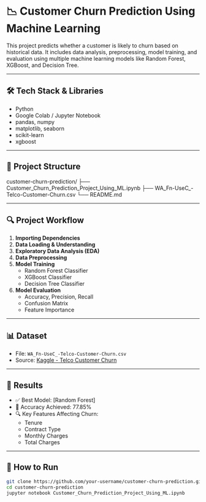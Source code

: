 # 📉 Customer Churn Prediction Using Machine Learning

This project predicts whether a customer is likely to churn based on historical data. It includes data analysis, preprocessing, model training, and evaluation using multiple machine learning models like Random Forest, XGBoost, and Decision Tree.

---

## 🛠️ Tech Stack & Libraries

- Python
- Google Colab / Jupyter Notebook
- pandas, numpy
- matplotlib, seaborn
- scikit-learn
- xgboost

---

## 📂 Project Structure

customer-churn-prediction/
├── Customer_Churn_Prediction_Project_Using_ML.ipynb
├── WA_Fn-UseC_-Telco-Customer-Churn.csv
└── README.md


---

## 🔍 Project Workflow

1. **Importing Dependencies**  
2. **Data Loading & Understanding**  
3. **Exploratory Data Analysis (EDA)**  
4. **Data Preprocessing**  
5. **Model Training**  
   - Random Forest Classifier  
   - XGBoost Classifier  
   - Decision Tree Classifier  
6. **Model Evaluation**  
   - Accuracy, Precision, Recall  
   - Confusion Matrix  
   - Feature Importance  

---

## 📊 Dataset

- File: `WA_Fn-UseC_-Telco-Customer-Churn.csv`  
- Source: [Kaggle - Telco Customer Churn](https://www.kaggle.com/datasets/blastchar/telco-customer-churn)

---

## 🚀 Results

- ✅ Best Model: [Random Forest]  
- 🎯 Accuracy Achieved: 77.85% 
- 🔍 Key Features Affecting Churn:  
  - Tenure  
  - Contract Type  
  - Monthly Charges  
  - Total Charges  

---

## 🧠 How to Run

```bash
git clone https://github.com/your-username/customer-churn-prediction.git
cd customer-churn-prediction
jupyter notebook Customer_Churn_Prediction_Project_Using_ML.ipynb

